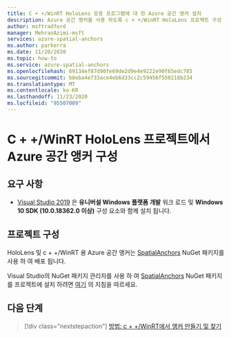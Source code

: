 ```yaml
---
title: C + +/WinRT HoloLens 응용 프로그램에 대 한 Azure 공간 앵커 설치
description: Azure 공간 앵커를 사용 하도록 c + +/WinRT HoloLens 프로젝트 구성
author: msftradford
manager: MehranAzimi-msft
services: azure-spatial-anchors
ms.author: parkerra
ms.date: 11/20/2020
ms.topic: how-to
ms.service: azure-spatial-anchors
ms.openlocfilehash: 69134ef87d90fe69de2d9e4e9222e90f65edc785
ms.sourcegitcommit: b8eba4e733ace4eb6d33cc2c59456f550218b234
ms.translationtype: MT
ms.contentlocale: ko-KR
ms.lasthandoff: 11/23/2020
ms.locfileid: "95507009"
---
```

# <a name="configuring-azure-spatial-anchors-in-a-cwinrt-hololens-project"></a>C + +/WinRT HoloLens 프로젝트에서 Azure 공간 앵커 구성

## <a name="requirements"></a>요구 사항

* [Visual Studio 2019](https://www.visualstudio.com/downloads/) 은 **유니버설 Windows 플랫폼 개발** 워크 로드 및 **Windows 10 SDK (10.0.18362.0 이상)** 구성 요소와 함께 설치 됩니다.

## <a name="configuring-a-project"></a>프로젝트 구성

HoloLens 및 c + +/WinRT 용 Azure 공간 앵커는 [SpatialAnchors](https://www.nuget.org/packages/Microsoft.Azure.SpatialAnchors.WinRT/) NuGet 패키지를 사용 하 여 배포 됩니다.

Visual Studio의 NuGet 패키지 관리자를 사용 하 여 [SpatialAnchors](https://www.nuget.org/packages/Microsoft.Azure.SpatialAnchors.WinRT/) NuGet 패키지를 프로젝트에 설치 하려면 [여기](/nuget/consume-packages/install-use-packages-visual-studio) 의 지침을 따르세요.

## <a name="next-steps"></a>다음 단계

> [!div class="nextstepaction"]
> [방법: c + +/WinRT에서 앵커 만들기 및 찾기](./create-locate-anchors-cpp-winrt.md)